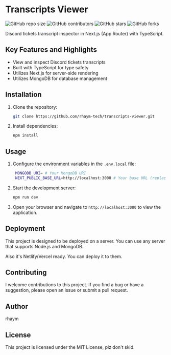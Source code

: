 # Transcripts Viewer

![GitHub repo size](https://img.shields.io/github/repo-size/rhaym-tech/transcripts-viewer)
![GitHub contributors](https://img.shields.io/github/contributors/rhaym-tech/transcripts-viewer)
![GitHub stars](https://img.shields.io/github/stars/rhaym-tech/transcripts-viewer?style=social)
![GitHub forks](https://img.shields.io/github/forks/rhaym-tech/transcripts-viewer?style=social)

Discord tickets transcript inspector in Next.js (App Router) with TypeScript.

## Key Features and Highlights
- View and inspect Discord tickets transcripts
- Built with TypeScript for type safety
- Utilizes Next.js for server-side rendering
- Utilizes MongoDB for database management

## Installation
1. Clone the repository:
   ```bash
   git clone https://github.com/rhaym-tech/transcripts-viewer.git
   ```
2. Install dependencies:
   ```bash
   npm install
   ```

## Usage
1. Configure the environment variables in the `.env.local` file:
   ```bash
    MONGODB_URI= # Your MongoDB URI
    NEXT_PUBLIC_BASE_URL=http://localhost:3000 # Your base URL (replace this with your actual URL in production)
   ```

2. Start the development server:
   ```bash
   npm run dev
   ```
3. Open your browser and navigate to `http://localhost:3000` to view the application.

## Deployment
This project is designed to be deployed on a server. You can use any server that supports Node.js and MongoDB.

Also it's Netlify/Vercel ready. You can deploy it to them.

## Contributing
I welcome contributions to this project. If you find a bug or have a suggestion, please open an issue or submit a pull request.

## Author
rhaym

## License
This project is licensed under the MIT License, plz don't skid.
